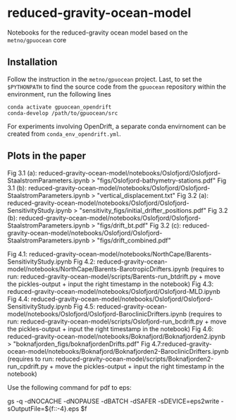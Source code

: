 # reduced-gravity-ocean-model
Notebooks for the reduced-gravity ocean model based on the `metno/gpuocean` core

## Installation 
Follow the instruction in the `metno/gpuocean` project.
Last, to set the `$PYTHONPATH` to find the source code from the `gpuocean` repository within the environment, run the following lines 
```
conda activate gpuocean_opendrift
conda-develop /path/to/gpuocean/src
```

For experiments involving OpenDrift, a separate conda envirnoment can be created from `conda_env_opendrift.yml`.


## Plots in the paper 
Fig 3.1 (a): reduced-gravity-ocean-model/notebooks/Oslofjord/Oslofjord-StaalstromParameters.ipynb > "figs/Oslofjord-bathymetry-stations.pdf"
Fig 3.1 (b): reduced-gravity-ocean-model/notebooks/Oslofjord/Oslofjord-StaalstromParameters.ipynb > "vertical_displacement.txt" 
Fig 3.2 (a): reduced-gravity-ocean-model/notebooks/Oslofjord/Oslofjord-SensitivityStudy.ipynb > "sensitivity_figs/initial_drifter_positions.pdf" 
Fig 3.2 (b): reduced-gravity-ocean-model/notebooks/Oslofjord/Oslofjord-StaalstromParameters.ipynb > "figs/drift_bt.pdf"
Fig 3.2 (c): reduced-gravity-ocean-model/notebooks/Oslofjord/Oslofjord-StaalstromParameters.ipynb > "figs/drift_combined.pdf"

Fig 4.1: reduced-gravity-ocean-model/notebooks/NorthCape/Barents-SensitivityStudy.ipynb
Fig 4.2: reduced-gravity-ocean-model/notebooks/NorthCape/Barents-BarotropicDrifters.ipynb (requires to run: reduced-gravity-ocean-model/scripts/Barents-run_btdrift.py + move the pickles-output + input the right timestamp in the notebook) 
Fig 4.3: reduced-gravity-ocean-model/notebooks/Oslofjord/Oslofjord-MLD.ipynb
Fig 4.4: reduced-gravity-ocean-model/notebooks/Oslofjord/Oslofjord-SensitivityStudy.ipynb
Fig 4.5: reduced-gravity-ocean-model/notebooks/Oslofjord/Oslofjord-BaroclinicDrifters.ipynb (requires to run: reduced-gravity-ocean-model/scripts/Oslofjord-run_bcdrift.py + move the pickles-output + input the right timestamp in the notebook) 
Fig 4.6: reduced-gravity-ocean-model/notebooks/Boknafjord/Boknafjorden2.ipynb > "boknafjorden_figs/boknafjordenDrifts.pdf"
Fig 4.7:reduced-gravity-ocean-model/notebooks/Boknafjord/Boknafjorden2-BaroclinicDrifters.ipynb (requires to run: reduced-gravity-ocean-model/scripts/Boknafjorden2-run_cpdrift.py + move the pickles-output + input the right timestamp in the notebook)


Use the following command for pdf to eps:

gs -q -dNOCACHE -dNOPAUSE -dBATCH -dSAFER -sDEVICE=eps2write -sOutputFile=${f::-4}.eps $f